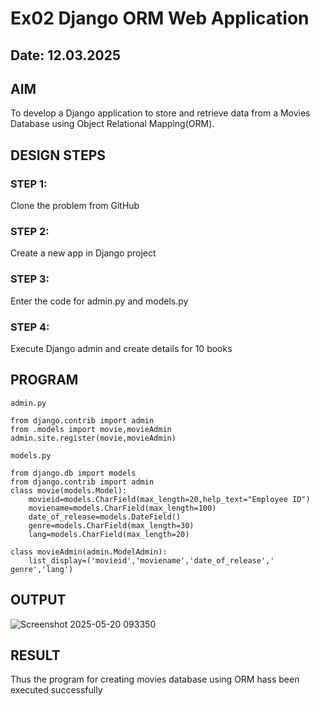 # Ex02 Django ORM Web Application
## Date: 12.03.2025

## AIM
To develop a Django application to store and retrieve data from a Movies Database using Object Relational Mapping(ORM).




## DESIGN STEPS

### STEP 1:
Clone the problem from GitHub

### STEP 2:
Create a new app in Django project

### STEP 3:
Enter the code for admin.py and models.py

### STEP 4:
Execute Django admin and create details for 10 books

## PROGRAM
```
admin.py

from django.contrib import admin
from .models import movie,movieAdmin
admin.site.register(movie,movieAdmin)

models.py

from django.db import models
from django.contrib import admin
class movie(models.Model):
    movieid=models.CharField(max_length=20,help_text="Employee ID")
    moviename=models.CharField(max_length=100)
    date_of_release=models.DateField()
    genre=models.CharField(max_length=30)
    lang=models.CharField(max_length=20)

class movieAdmin(admin.ModelAdmin):
    list_display=('movieid','moviename','date_of_release',' genre','lang')
```

## OUTPUT

![Screenshot 2025-05-20 093350](https://github.com/user-attachments/assets/bc9df290-be2c-470d-9a0c-21789a6ca684)


## RESULT
Thus the program for creating movies database using ORM hass been executed successfully
